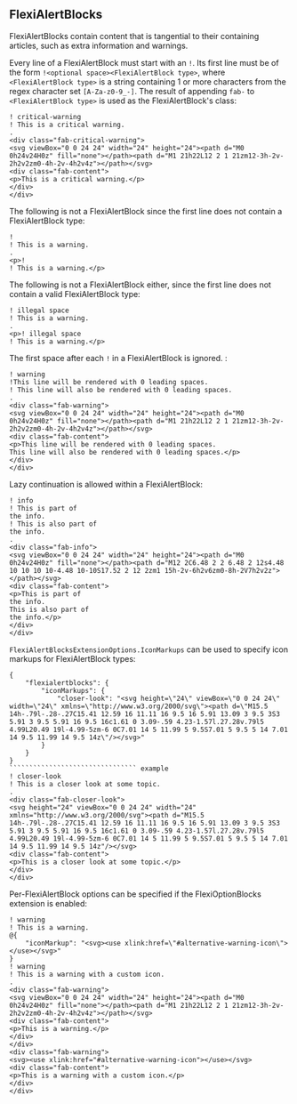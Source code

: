 ﻿## FlexiAlertBlocks
FlexiAlertBlocks contain content that is tangential to their containing articles, such as extra information and warnings.

Every line of a FlexiAlertBlock must start with an `!`. Its first line must be of the form `!<optional space><FlexiAlertBlock type>`, where `<FlexiAlertBlock type>`
is a string containing 1 or more characters from the regex character set `[A-Za-z0-9_-]`. The result of appending `fab-` to `<FlexiAlertBlock type>` is used as the
FlexiAlertBlock's class:

```````````````````````````````` example
! critical-warning
! This is a critical warning.
.
<div class="fab-critical-warning">
<svg viewBox="0 0 24 24" width="24" height="24"><path d="M0 0h24v24H0z" fill="none"></path><path d="M1 21h22L12 2 1 21zm12-3h-2v-2h2v2zm0-4h-2v-4h2v4z"></path></svg>
<div class="fab-content">
<p>This is a critical warning.</p>
</div>
</div>
````````````````````````````````

The following is not a FlexiAlertBlock since the first line does not contain a FlexiAlertBlock type:

```````````````````````````````` example
! 
! This is a warning.
.
<p>!
! This is a warning.</p>
````````````````````````````````

The following is not a FlexiAlertBlock either, since the first line does not contain a valid FlexiAlertBlock type:

```````````````````````````````` example
! illegal space
! This is a warning.
.
<p>! illegal space
! This is a warning.</p>
````````````````````````````````

The first space after each `!` in a FlexiAlertBlock is ignored. :

```````````````````````````````` example
! warning
!This line will be rendered with 0 leading spaces.
! This line will also be rendered with 0 leading spaces.
.
<div class="fab-warning">
<svg viewBox="0 0 24 24" width="24" height="24"><path d="M0 0h24v24H0z" fill="none"></path><path d="M1 21h22L12 2 1 21zm12-3h-2v-2h2v2zm0-4h-2v-4h2v4z"></path></svg>
<div class="fab-content">
<p>This line will be rendered with 0 leading spaces.
This line will also be rendered with 0 leading spaces.</p>
</div>
</div>
````````````````````````````````

Lazy continuation is allowed within a FlexiAlertBlock:

```````````````````````````````` example
! info
! This is part of
the info.
! This is also part of
the info.
.
<div class="fab-info">
<svg viewBox="0 0 24 24" width="24" height="24"><path d="M0 0h24v24H0z" fill="none"></path><path d="M12 2C6.48 2 2 6.48 2 12s4.48 10 10 10 10-4.48 10-10S17.52 2 12 2zm1 15h-2v-6h2v6zm0-8h-2V7h2v2z"></path></svg>
<div class="fab-content">
<p>This is part of
the info.
This is also part of
the info.</p>
</div>
</div>
````````````````````````````````

`FlexiAlertBlocksExtensionOptions.IconMarkups` can be used to specify icon markups for FlexiAlertBlock types:

```````````````````````````````` options
{
    "flexialertblocks": {
        "iconMarkups": {
            "closer-look": "<svg height=\"24\" viewBox=\"0 0 24 24\" width=\"24\" xmlns=\"http://www.w3.org/2000/svg\"><path d=\"M15.5 14h-.79l-.28-.27C15.41 12.59 16 11.11 16 9.5 16 5.91 13.09 3 9.5 3S3 5.91 3 9.5 5.91 16 9.5 16c1.61 0 3.09-.59 4.23-1.57l.27.28v.79l5 4.99L20.49 19l-4.99-5zm-6 0C7.01 14 5 11.99 5 9.5S7.01 5 9.5 5 14 7.01 14 9.5 11.99 14 9.5 14z\"/></svg>"
        }
    }
}
```````````````````````````````` example
! closer-look
! This is a closer look at some topic.
.
<div class="fab-closer-look">
<svg height="24" viewBox="0 0 24 24" width="24" xmlns="http://www.w3.org/2000/svg"><path d="M15.5 14h-.79l-.28-.27C15.41 12.59 16 11.11 16 9.5 16 5.91 13.09 3 9.5 3S3 5.91 3 9.5 5.91 16 9.5 16c1.61 0 3.09-.59 4.23-1.57l.27.28v.79l5 4.99L20.49 19l-4.99-5zm-6 0C7.01 14 5 11.99 5 9.5S7.01 5 9.5 5 14 7.01 14 9.5 11.99 14 9.5 14z"/></svg>
<div class="fab-content">
<p>This is a closer look at some topic.</p>
</div>
</div>
````````````````````````````````

Per-FlexiAlertBlock options can be specified if the FlexiOptionBlocks extension is enabled:
```````````````````````````````` example
! warning
! This is a warning.
@{
    "iconMarkup": "<svg><use xlink:href=\"#alternative-warning-icon\"></use></svg>"
}
! warning
! This is a warning with a custom icon.
.
<div class="fab-warning">
<svg viewBox="0 0 24 24" width="24" height="24"><path d="M0 0h24v24H0z" fill="none"></path><path d="M1 21h22L12 2 1 21zm12-3h-2v-2h2v2zm0-4h-2v-4h2v4z"></path></svg>
<div class="fab-content">
<p>This is a warning.</p>
</div>
</div>
<div class="fab-warning">
<svg><use xlink:href="#alternative-warning-icon"></use></svg>
<div class="fab-content">
<p>This is a warning with a custom icon.</p>
</div>
</div>
````````````````````````````````